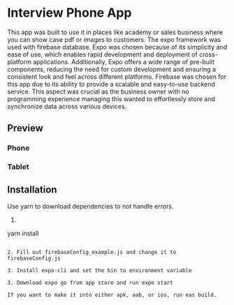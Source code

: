 # Interview Phone App

This app was built to use it in places like academy or sales business where you can show case pdf or images to customers. The expo framework was used with firebase database.
Expo was chosen because of its simplicity and ease of use, which enables rapid development and deployment of cross-platform applications. Additionally, Expo offers a wide range of pre-built components, reducing the need for custom development and ensuring a consistent look and feel across different platforms.
Firebase was chosen for this app due to its ability to provide a scalable and easy-to-use backend service. This aspect was crucial as the business owner with no programming experience managing this wanted to effortlessly store and synchronize data across various devices.

## Preview

### Phone

### Tablet


## Installation

Use yarn to download dependencies to not handle errors.

1. ```bash
yarn install
```

2. Fill out firebaseConfig_example.js and change it to firebaseConfig.js

3. Install expo-cli and set the bin to environment variable

3. Download expo go from app store and run expo start

If you want to make it into either apk, aab, or ios, run eas build.